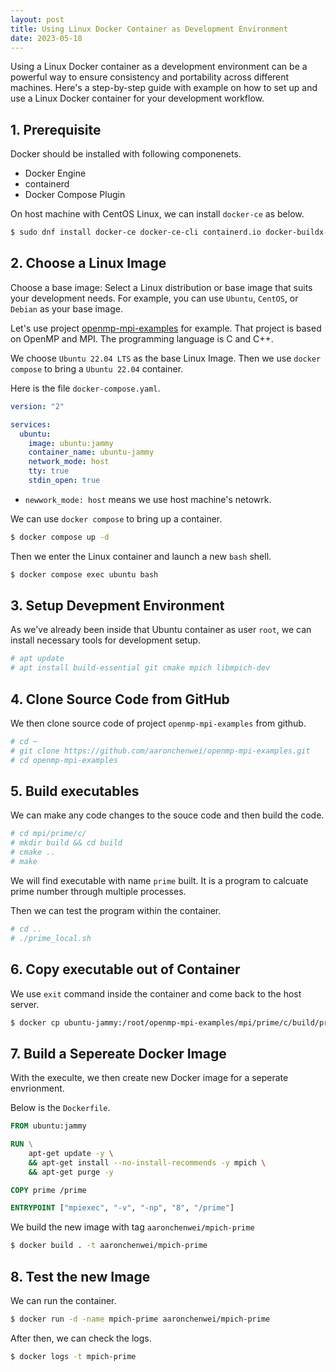 ```yaml
---
layout: post
title: Using Linux Docker Container as Development Environment 
date: 2023-05-18
---
```


Using a Linux Docker container as a development environment can be a powerful way to ensure consistency and portability across different machines. Here's a step-by-step guide with example on how to set up and use a Linux Docker container for your development workflow.

## 1. Prerequisite

Docker should be installed with following componenets.

- Docker Engine 
- containerd
- Docker Compose Plugin

On host machine with CentOS Linux, we can install `docker-ce` as below.  

```sh
$ sudo dnf install docker-ce docker-ce-cli containerd.io docker-buildx-plugin docker-compose-plugin
```

## 2. Choose a Linux Image

Choose a base image: Select a Linux distribution or base image that suits your development needs. For example, you can use `Ubuntu`, `CentOS`, or `Debian` as your base image.

Let's use project [openmp-mpi-examples](https://github.com/aaronchenwei/openmp-mpi-examples) for example. That project is based on OpenMP and MPI. The programming language is C and C++. 

We choose `Ubuntu 22.04 LTS` as the base Linux Image. Then we use `docker compose` to bring a `Ubuntu 22.04` container.

Here is the file `docker-compose.yaml`.

```yaml
version: "2"

services:
  ubuntu:
    image: ubuntu:jammy
    container_name: ubuntu-jammy
    network_mode: host
    tty: true
    stdin_open: true

```

- `newwork_mode: host` means we use host machine's netowrk.

We can use `docker compose` to bring up a container.

```sh
$ docker compose up -d
```

Then we enter the Linux container and launch a new `bash` shell.

```sh
$ docker compose exec ubuntu bash
```

## 3. Setup Devepment Environment 

As we've already been inside that Ubuntu container as user `root`, we can install necessary tools for development setup.

```bash
# apt update
# apt install build-essential git cmake mpich libmpich-dev
```

## 4. Clone Source Code from GitHub

We then clone source code of project `openmp-mpi-examples` from github.

```bash
# cd ~
# git clone https://github.com/aaronchenwei/openmp-mpi-examples.git
# cd openmp-mpi-examples
```

## 5. Build executables

We can make any code changes to the souce code and then build the code.

```bash
# cd mpi/prime/c/
# mkdir build && cd build
# cmake ..
# make
```

We will find executable with name `prime` built. It is a program to calcuate prime number through multiple processes.

Then we can test the program within the container.

```bash
# cd ..
# ./prime_local.sh
```

## 6. Copy executable out of Container

We use `exit` command inside the container and come back to the host server.

```sh
$ docker cp ubuntu-jammy:/root/openmp-mpi-examples/mpi/prime/c/build/prime ./tmp/prime
```


## 7. Build a Sepereate Docker Image

With the execulte, we then create new Docker image for a seperate envrionment. 

Below is the `Dockerfile`.

```Dockerfile
FROM ubuntu:jammy

RUN \
    apt-get update -y \
    && apt-get install --no-install-recommends -y mpich \
    && apt-get purge -y

COPY prime /prime

ENTRYPOINT ["mpiexec", "-v", "-np", "8", "/prime"]
```

We build the new image with tag `aaronchenwei/mpich-prime`

```sh
$ docker build . -t aaronchenwei/mpich-prime 
```

## 8. Test the new Image

We can run the container.

```sh
$ docker run -d -name mpich-prime aaronchenwei/mpich-prime
```

After then, we can check the logs.

```sh
$ docker logs -t mpich-prime
```
